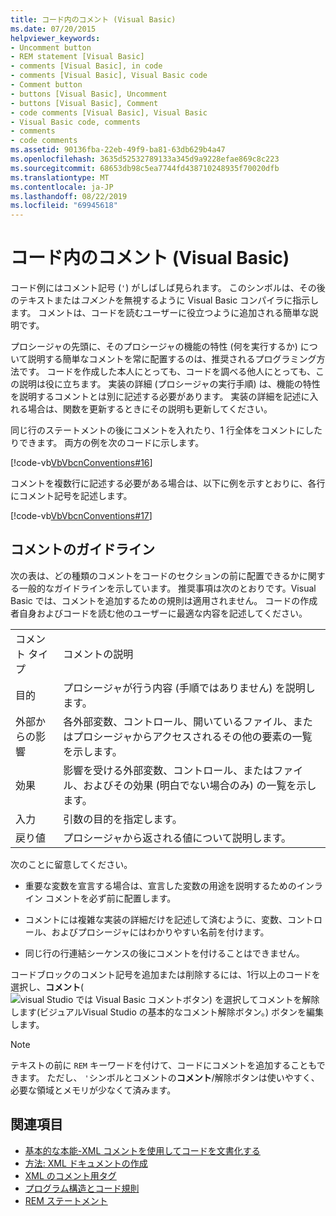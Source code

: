 ```yaml
---
title: コード内のコメント (Visual Basic)
ms.date: 07/20/2015
helpviewer_keywords:
- Uncomment button
- REM statement [Visual Basic]
- comments [Visual Basic], in code
- comments [Visual Basic], Visual Basic code
- Comment button
- buttons [Visual Basic], Uncomment
- buttons [Visual Basic], Comment
- code comments [Visual Basic], Visual Basic
- Visual Basic code, comments
- comments
- code comments
ms.assetid: 90136fba-22eb-49f9-ba81-63db629b4a47
ms.openlocfilehash: 3635d52532789133a345d9a9228efae869c8c223
ms.sourcegitcommit: 68653db98c5ea7744fd438710248935f70020dfb
ms.translationtype: MT
ms.contentlocale: ja-JP
ms.lasthandoff: 08/22/2019
ms.locfileid: "69945618"
---
```

# <a name="comments-in-code-visual-basic"></a>コード内のコメント (Visual Basic)
コード例にはコメント記号 (`'`) がしばしば見られます。 このシンボルは、その後のテキストまたは*コメント*を無視するように Visual Basic コンパイラに指示します。 コメントは、コードを読むユーザーに役立つように追加される簡単な説明です。  
  
 プロシージャの先頭に、そのプロシージャの機能の特性 (何を実行するか) について説明する簡単なコメントを常に配置するのは、推奨されるプログラミング方法です。 コードを作成した本人にとっても、コードを調べる他人にとっても、この説明は役に立ちます。 実装の詳細 (プロシージャの実行手順) は、機能の特性を説明するコメントとは別に記述する必要があります。 実装の詳細を記述に入れる場合は、関数を更新するときにその説明も更新してください。  
  
 同じ行のステートメントの後にコメントを入れたり、1 行全体をコメントにしたりできます。 両方の例を次のコードに示します。  
  
 [!code-vb[VbVbcnConventions#16](~/samples/snippets/visualbasic/VS_Snippets_VBCSharp/VbVbcnConventions/VB/Class1.vb#16)]  
  
 コメントを複数行に記述する必要がある場合は、以下に例を示すとおりに、各行にコメント記号を記述します。  
  
 [!code-vb[VbVbcnConventions#17](~/samples/snippets/visualbasic/VS_Snippets_VBCSharp/VbVbcnConventions/VB/Class1.vb#17)]  
  
## <a name="commenting-guidelines"></a>コメントのガイドライン  
 次の表は、どの種類のコメントをコードのセクションの前に配置できるかに関する一般的なガイドラインを示しています。 推奨事項は次のとおりです。Visual Basic では、コメントを追加するための規則は適用されません。 コードの作成者自身およびコードを読む他のユーザーに最適な内容を記述してください。  
  
|||  
|---|---|  
|コメント タイプ|コメントの説明|  
|目的|プロシージャが行う内容 (手順ではありません) を説明します。|  
|外部からの影響|各外部変数、コントロール、開いているファイル、またはプロシージャからアクセスされるその他の要素の一覧を示します。|  
|効果|影響を受ける外部変数、コントロール、またはファイル、およびその効果 (明白でない場合のみ) の一覧を示します。|  
|入力|引数の目的を指定します。|  
|戻り値|プロシージャから返される値について説明します。|  
  
 次のことに留意してください。  
  
- 重要な変数を宣言する場合は、宣言した変数の用途を説明するためのインライン コメントを必ず前に配置します。  
  
- コメントには複雑な実装の詳細だけを記述して済むように、変数、コントロール、およびプロシージャにはわかりやすい名前を付けます。  
  
- 同じ行の行連結シーケンスの後にコメントを付けることはできません。  
  
 コードブロックのコメント記号を追加または削除するには、1行以上のコードを選択し、**コメント**(![visual Studio では Visual Basic コメントボタン) を選択して![コメントを解除します](./media/comments-in-code/visual-basic-comment-button.gif)(ビジュアルVisual Studio の基本的なコメント解除ボタン。) ボタンを編集します。 ](./media/comments-in-code/visual-basic-uncomment-button.gif)  
  
> [!NOTE]
> テキストの前に `REM` キーワードを付けて、コードにコメントを追加することもできます。 ただし、 `'`シンボルとコメントの**コメント**/解除ボタンは使いやすく、必要な領域とメモリが少なくて済みます。  
  
## <a name="see-also"></a>関連項目

- [基本的な本能-XML コメントを使用してコードを文書化する](https://msdn.microsoft.com/magazine/dd722812.aspx)
- [方法: XML ドキュメントの作成](../../../visual-basic/programming-guide/program-structure/how-to-create-xml-documentation.md)
- [XML のコメント用タグ](../../../visual-basic/language-reference/xmldoc/index.md)
- [プログラム構造とコード規則](../../../visual-basic/programming-guide/program-structure/program-structure-and-code-conventions.md)
- [REM ステートメント](../../../visual-basic/language-reference/statements/rem-statement.md)
